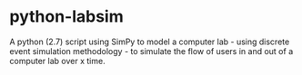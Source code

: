 # python-labsim
A python (2.7) script using SimPy to model a computer lab - using discrete event simulation methodology - to simulate the flow of users in and out of a computer lab over x time.
